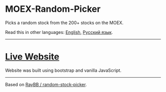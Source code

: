 # MOEX-Random-Picker
Picks a random stock from the 200+ stocks on the MOEX.

Read this in other languages: [English](README.md), [Русский язык](README.ru.md).

_______________

# [Live Website](https://empenoso.github.io/MOEX-Random-Picker/)
Website was built using bootstrap and vanilla JavaScript.

_______________

Based on [RayBB / random-stock-picker](https://github.com/RayBB/random-stock-picker).
